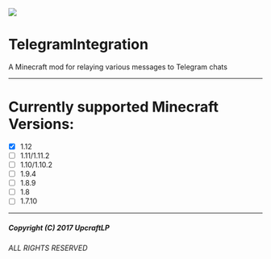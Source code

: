 ![](https://telegram.org/img/t_logo.png)
# TelegramIntegration 
A Minecraft mod for relaying various messages to Telegram chats


---
# Currently supported Minecraft Versions:
  - [x] 1.12
  - [ ] 1.11/1.11.2
  - [ ] 1.10/1.10.2
  - [ ] 1.9.4
  - [ ] 1.8.9
  - [ ] 1.8
  - [ ] 1.7.10
---


##### Copyright (C) 2017 UpcraftLP

###### ALL RIGHTS RESERVED
